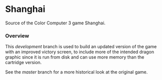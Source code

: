 Shanghai
==========

Source of the Color Computer 3 game Shanghai.

### Overview

This _development_ branch is used to build an updated version of the game with
an improved victory screen, to include more of the intended dragon graphic
since it is run from disk and can use more memory than the cartridge version.

See the _master_ branch for a more historical look at the original game.
